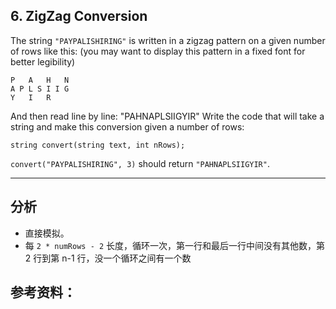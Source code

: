 ## 6. ZigZag Conversion

The string `"PAYPALISHIRING"` is written in a zigzag pattern on a given number of rows like this: (you may want to display this pattern in a fixed font for better legibility)
```
P   A   H   N
A P L S I I G
Y   I   R
```
And then read line by line: "PAHNAPLSIIGYIR"
Write the code that will take a string and make this conversion given a number of rows:
```
string convert(string text, int nRows);
```
`convert("PAYPALISHIRING", 3)` should return `"PAHNAPLSIIGYIR"`.

---

## **分析**

- 直接模拟。
- 每  `2 * numRows - 2` 长度，循环一次，第一行和最后一行中间没有其他数，第 2 行到第 n-1 行，没一个循环之间有一个数



## **参考资料**：
